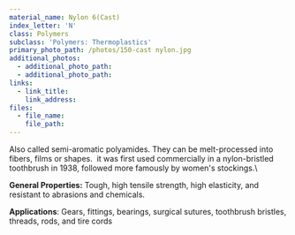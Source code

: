 ```yaml
---
material_name: Nylon 6(Cast)
index_letter: 'N'
class: Polymers
subclass: 'Polymers: Thermoplastics'
primary_photo_path: /photos/150-cast nylon.jpg
additional_photos:
  - additional_photo_path:
  - additional_photo_path:
links:
  - link_title:
    link_address:
files:
  - file_name:
    file_path:
---
```



Also called semi-aromatic polyamides. They can be melt-processed into fibers, films or shapes.  it was first used commercially in a nylon-bristled toothbrush in 1938, followed more famously by women's stockings.\

**General Properties:** Tough, high tensile strength, high elasticity, and resistant to abrasions and chemicals.

**Applications**: Gears, fittings, bearings, surgical sutures, toothbrush bristles, threads, rods, and tire cords